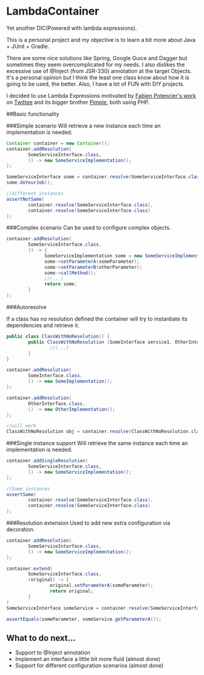 # LambdaContainer
Yet another DIC(Powered with lambda expressions).

This is a personal project and my objective is to learn a bit more about Java + JUnit + Gradle. 

There are some nice solutions like Spring, Google Guice and Dagger but sometimes they seem overcomplicated for my needs. I also dislikes the excessive use of @Inject (from JSR-330) annotation at the target Objects. It's a personal opinion but I think the least one class know about how it is going to be used, the better. Also, I have a lot of FUN with DIY projects.

I decided to use Lambda Expressions motivated by [Fabien Potencier's work](http://fabien.potencier.org/) on [Twittee](http://twittee.org/) and its bigger brother [Pimple](http://pimple.sensiolabs.org/), both using PHP.

##Basic functionality

###Simple scenario
Will retrieve a new instance each time an implementation is needed.

```java
Container container = new Container();
container.addResolution(
        SomeServiceInterface.class,
        () -> new SomeServiceImplementation();
);

SomeServiceInterface some = container.resolve(SomeServiceInterface.class);
some.doYourJob();

//different instances
assertNotSame(
        container.resolve(SomeServiceInterface.class), 
        container.resolve(SomeServiceInterface.class)
);
```

###Complex scenario
Can be used to configure complex objects.

```java
container.addResolution(
        SomeServiceInterface.class,
        () -> {
              SomeServiceImplementation some = new SomeServiceImplementation(c.resolve(OtherInterface.class));
              some->setParameterA(someParameter);
              some->setParameterB(otherParameter);
              some->callMethod();
              //(...)
              return some;
        }
);
```

###Autoresolve 

If a class has no resolution defined the container will try to instantiate its dependencies and retrieve it.

```java
public class ClassWithNoResolution() {
        public ClassWithNoResolution (SomeInterface service1, OtherInterface service2) {
                //(...)
        }
}

container.addResolution(
        SomeInterface.class,
        () -> new SomeImplementation();
);

container.addResolution(
        OtherInterface.class,
        () -> new OtherImplementation();
);

//will work
ClassWithNoResolution obj = container.resolve(ClassWithNoResolution.class);

```

###Single instance support 
Will retrieve the same instance each time an implementation is needed.

```java
container.addSingleResolution(
        SomeServiceInterface.class,
        () -> new SomeServiceImplementation();
);

//Same instances
assertSame(
        container.resolve(SomeServiceInterface.class), 
        container.resolve(SomeServiceInterface.class)
);
```
###Resolution extension
Used to add new extra configuration via decoration.

```java
container.addResolution(
        SomeServiceInterface.class,
        () -> new SomeServiceImplementation();
);

container.extend(
        SomeServiceInterface.class,
        (original) -> {
                original.setParameterA(someParameter);
                return original;
        }
)
SomeServiceInterface someService = container.resolve(SomeServiceInterfave.class);

assertEquals(someParameter, someService.getParameterA());
```

## What to do next...

* Support to @Inject annotation
* Implement an interface a little bit more fluid (almost done)
* Support for different configuration scenarios (almost done)
